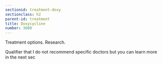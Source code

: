 ```yaml
---
sectionid: treatment-doxy
sectionclass: h2
parent-id: treatment
title: Doxycycline
number: 3600
---
```

Treatment options. Research.

Qualifier that I do not recommend specific doctors but you can learn more in the next sec